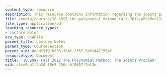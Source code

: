```yaml
---
content_type: resource
description: This resource contains information regarding the joints problem.
file: /media/courses/18-s997-the-polynomial-method-fall-2012/a6ce9ea12a24f8e8156cbf0857f7e13e_MIT18_S997F12_lec4.pdf
file_type: application/pdf
learning_resource_types:
- Lecture Notes
ocw_type: OCWFile
parent_title: Lecture Notes
parent_type: CourseSection
parent_uid: 0e8df9f9-b058-f84f-2357-9b0f4471554f
resourcetype: Document
title: '18.S997 Fall 2012 The Polynomial Method: The Joints Problem'
uid: a6ce9ea1-2a24-f8e8-156c-bf0857f7e13e
---
```

